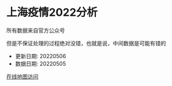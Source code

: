 # 上海疫情2022分析

所有数据来自官方公众号

但是不保证处理的过程绝对没错，也就是说，中间数据是可能有错的

- 更新日期: 20220506
- 数据日期: 20220505

[在线地图访问](https://qhduan.github.io/sh-cov/)
